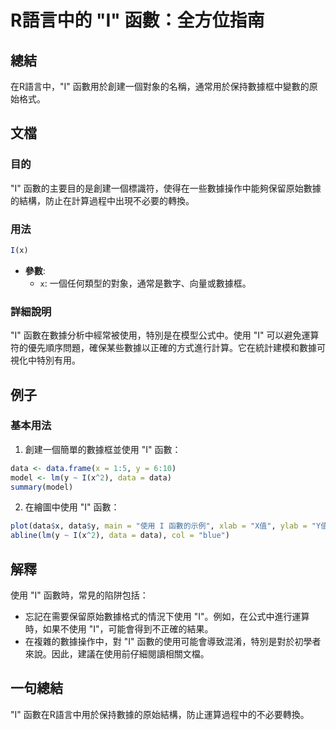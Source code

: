 <!--
Meta Description: # R語言中的 "I" 函數：全方位指南 ## 總結 在R語言中，"I" 函數用於創建一個對象的名稱，通常用於保持數據框中變數的原始格式。 ## 文檔 ### 目的 "I" 函數的主要目的是創建一個標識符，使得在一些數據操作中能夠保留原始數據的結構，防止在計算過程中出現不必要的轉換。 ### 用法 ...
Meta Keywords: data, model, r語言中的, 全方位指南, 在r語言中
-->

# R語言中的 "I" 函數：全方位指南

## 總結
在R語言中，"I" 函數用於創建一個對象的名稱，通常用於保持數據框中變數的原始格式。

## 文檔
### 目的
"I" 函數的主要目的是創建一個標識符，使得在一些數據操作中能夠保留原始數據的結構，防止在計算過程中出現不必要的轉換。

### 用法
```R
I(x)
```
- **參數**:
  - `x`: 一個任何類型的對象，通常是數字、向量或數據框。

### 詳細說明
"I" 函數在數據分析中經常被使用，特別是在模型公式中。使用 "I" 可以避免運算符的優先順序問題，確保某些數據以正確的方式進行計算。它在統計建模和數據可視化中特別有用。

## 例子
### 基本用法
1. 創建一個簡單的數據框並使用 "I" 函數：
```R
data <- data.frame(x = 1:5, y = 6:10)
model <- lm(y ~ I(x^2), data = data)
summary(model)
```
2. 在繪圖中使用 "I" 函數：
```R
plot(data$x, data$y, main = "使用 I 函數的示例", xlab = "X值", ylab = "Y值")
abline(lm(y ~ I(x^2), data = data), col = "blue")
```

## 解釋
使用 "I" 函數時，常見的陷阱包括：
- 忘記在需要保留原始數據格式的情況下使用 "I"。例如，在公式中進行運算時，如果不使用 "I"，可能會得到不正確的結果。
- 在複雜的數據操作中，對 "I" 函數的使用可能會導致混淆，特別是對於初學者來說。因此，建議在使用前仔細閱讀相關文檔。

## 一句總結
"I" 函數在R語言中用於保持數據的原始結構，防止運算過程中的不必要轉換。
